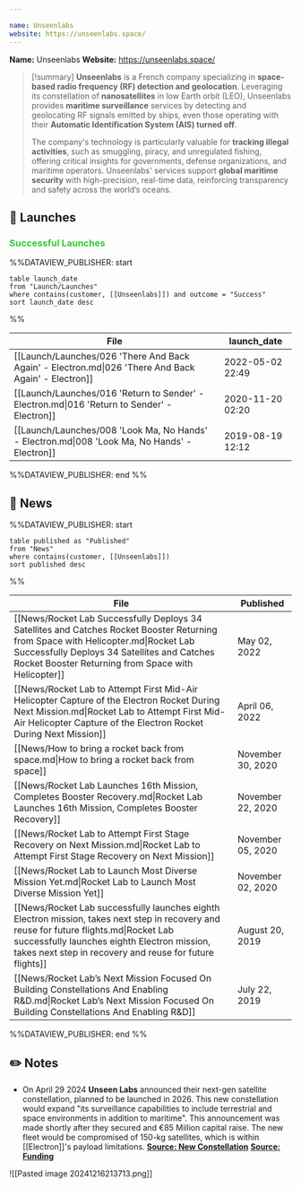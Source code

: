```yaml
---

name: Unseenlabs
website: https://unseenlabs.space/
---
```


**Name:** Unseenlabs
**Website:** https://unseenlabs.space/

>[!summary]
**Unseenlabs** is a French company specializing in **space-based radio frequency (RF) detection and geolocation**. Leveraging its constellation of **nanosatellites** in low Earth orbit (LEO), Unseenlabs provides **maritime surveillance** services by detecting and geolocating RF signals emitted by ships, even those operating with their **Automatic Identification System (AIS) turned off**. 
>
>The company's technology is particularly valuable for **tracking illegal activities**, such as smuggling, piracy, and unregulated fishing, offering critical insights for governments, defense organizations, and maritime operators. Unseenlabs' services support **global maritime security** with high-precision, real-time data, reinforcing transparency and safety across the world’s oceans.


## 🚀 Launches

### <span style="color:limegreen">Successful Launches</span>

%%DATAVIEW_PUBLISHER: start
```
table launch_date
from "Launch/Launches"
where contains(customer, [[Unseenlabs]]) and outcome = "Success"
sort launch_date desc
```
%%

| File                                                                                                | launch_date      |
| --------------------------------------------------------------------------------------------------- | ---------------- |
| [[Launch/Launches/026 'There And Back Again' - Electron.md\|026 'There And Back Again' - Electron]] | 2022-05-02 22:49 |
| [[Launch/Launches/016 'Return to Sender' - Electron.md\|016 'Return to Sender' - Electron]]         | 2020-11-20 02:20 |
| [[Launch/Launches/008 'Look Ma, No Hands' - Electron.md\|008 'Look Ma, No Hands' - Electron]]       | 2019-08-19 12:12 |

%%DATAVIEW_PUBLISHER: end %%

## 📰 News
%%DATAVIEW_PUBLISHER: start
```
table published as "Published"
from "News"
where contains(customer, [[Unseenlabs]])
sort published desc
```
%%

| File                                                                                                                                                                                                                                                 | Published         |
| ---------------------------------------------------------------------------------------------------------------------------------------------------------------------------------------------------------------------------------------------------- | ----------------- |
| [[News/Rocket Lab Successfully Deploys 34 Satellites and Catches Rocket Booster Returning from Space with Helicopter.md\|Rocket Lab Successfully Deploys 34 Satellites and Catches Rocket Booster Returning from Space with Helicopter]]             | May 02, 2022      |
| [[News/Rocket Lab to Attempt First Mid-Air Helicopter Capture of the Electron Rocket During Next Mission.md\|Rocket Lab to Attempt First Mid-Air Helicopter Capture of the Electron Rocket During Next Mission]]                                     | April 06, 2022    |
| [[News/How to bring a rocket back from space.md\|How to bring a rocket back from space]]                                                                                                                                                             | November 30, 2020 |
| [[News/Rocket Lab Launches 16th Mission, Completes Booster Recovery.md\|Rocket Lab Launches 16th Mission, Completes Booster Recovery]]                                                                                                               | November 22, 2020 |
| [[News/Rocket Lab to Attempt First Stage Recovery on Next Mission.md\|Rocket Lab to Attempt First Stage Recovery on Next Mission]]                                                                                                                   | November 05, 2020 |
| [[News/Rocket Lab to Launch Most Diverse Mission Yet.md\|Rocket Lab to Launch Most Diverse Mission Yet]]                                                                                                                                             | November 02, 2020 |
| [[News/Rocket Lab successfully launches eighth Electron mission,  takes next step in recovery and reuse for future flights.md\|Rocket Lab successfully launches eighth Electron mission,  takes next step in recovery and reuse for future flights]] | August 20, 2019   |
| [[News/Rocket Lab’s Next Mission Focused On Building Constellations And Enabling R&D.md\|Rocket Lab’s Next Mission Focused On Building Constellations And Enabling R&D]]                                                                             | July 22, 2019     |

%%DATAVIEW_PUBLISHER: end %%

## ✏️ Notes

 - On April 29 2024 **Unseen Labs** announced their next-gen satellite constellation, planned to be launched in 2026. This new constellation would expand "its surveillance capabilities to include terrestrial and space environments in addition to maritime". This announcement was made shortly after they secured and €85 Million capital raise. 
   The new fleet would be compromised of 150-kg satellites, which is within [[Electron]]'s payload limitations. 
   **[Source: New Constellation](https://unseenlabs.space/2024/04/29/unseenlabs-announces-next-generation-satellite-constellation-for-2026-to-monitor-sea-land-and-space-environments-from-space/)**
   [**Source: Funding**](https://unseenlabs.space/2024/02/26/unseenlabs-announces-a-record-breaking-fundraising-of-e85-million/)

![[Pasted image 20241216213713.png]]